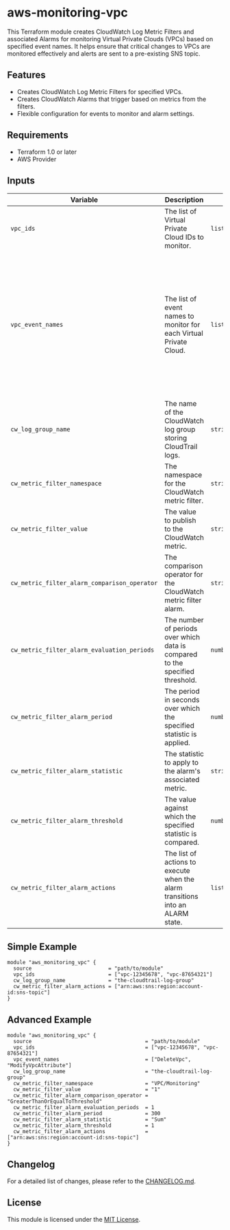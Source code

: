 # aws-monitoring-vpc
This Terraform module creates CloudWatch Log Metric Filters and associated Alarms for monitoring Virtual Private Clouds (VPCs) based on specified event names. It helps ensure that critical changes to VPCs are monitored effectively and alerts are sent to a pre-existing SNS topic.

## Features
- Creates CloudWatch Log Metric Filters for specified VPCs.
- Creates CloudWatch Alarms that trigger based on metrics from the filters.
- Flexible configuration for events to monitor and alarm settings.

## Requirements
- Terraform 1.0 or later
- AWS Provider

## Inputs
| Variable                                     | Description                                                                                          | Type          | Default                                                   |
|----------------------------------------------|------------------------------------------------------------------------------------------------------|---------------|-----------------------------------------------------------|
| `vpc_ids`                                   | The list of Virtual Private Cloud IDs to monitor.                                                  | `list(string)` | n/a                                                       |
| `vpc_event_names`                           | The list of event names to monitor for each Virtual Private Cloud.                                 | `list(string)` | `["DeleteVpc", "ModifyVpcAttribute", "CreateSubnet", "DeleteSubnet", "ModifySubnetAttribute", "CreateInternetGateway", "DeleteInternetGateway", "AttachInternetGateway", "DetachInternetGateway", "CreateNatGateway", "DeleteNatGateway", "CreateRouteTable", "DeleteRouteTable", "AssociateRouteTable", "DisassociateRouteTable", "CreateNetworkAcl", "DeleteNetworkAcl", "CreateNetworkAclEntry", "DeleteNetworkAclEntry", "AssociateNetworkAcl", "DisassociateNetworkAcl"]` |
| `cw_log_group_name`                         | The name of the CloudWatch log group storing CloudTrail logs.                                      | `string`      | n/a                                                       |
| `cw_metric_filter_namespace`                | The namespace for the CloudWatch metric filter.                                                    | `string`      | `VPC/Monitoring`                                         |
| `cw_metric_filter_value`                    | The value to publish to the CloudWatch metric.                                                     | `string`      | `1`                                                       |
| `cw_metric_filter_alarm_comparison_operator` | The comparison operator for the CloudWatch metric filter alarm.                                     | `string`      | `GreaterThanOrEqualToThreshold`                          |
| `cw_metric_filter_alarm_evaluation_periods` | The number of periods over which data is compared to the specified threshold.                       | `number`      | `1`                                                       |
| `cw_metric_filter_alarm_period`             | The period in seconds over which the specified statistic is applied.                                | `number`      | `300`                                                     |
| `cw_metric_filter_alarm_statistic`          | The statistic to apply to the alarm's associated metric.                                           | `string`      | `Sum`                                                    |
| `cw_metric_filter_alarm_threshold`          | The value against which the specified statistic is compared.                                       | `number`      | `1`                                                       |
| `cw_metric_filter_alarm_actions`            | The list of actions to execute when the alarm transitions into an ALARM state.                      | `list(string)` | `[]`                                                      |

## Simple Example
```hcl
module "aws_monitoring_vpc" {
  source                         = "path/to/module"
  vpc_ids                        = ["vpc-12345678", "vpc-87654321"]
  cw_log_group_name              = "the-cloudtrail-log-group"
  cw_metric_filter_alarm_actions = ["arn:aws:sns:region:account-id:sns-topic"]
}
```

## Advanced Example
```hcl
module "aws_monitoring_vpc" {
  source                                     = "path/to/module"
  vpc_ids                                    = ["vpc-12345678", "vpc-87654321"]
  vpc_event_names                            = ["DeleteVpc", "ModifyVpcAttribute"]
  cw_log_group_name                          = "the-cloudtrail-log-group"
  cw_metric_filter_namespace                 = "VPC/Monitoring"
  cw_metric_filter_value                     = "1"
  cw_metric_filter_alarm_comparison_operator = "GreaterThanOrEqualToThreshold"
  cw_metric_filter_alarm_evaluation_periods  = 1
  cw_metric_filter_alarm_period              = 300
  cw_metric_filter_alarm_statistic           = "Sum"
  cw_metric_filter_alarm_threshold           = 1
  cw_metric_filter_alarm_actions             = ["arn:aws:sns:region:account-id:sns-topic"]
}
```

## Changelog
For a detailed list of changes, please refer to the [CHANGELOG.md](CHANGELOG.md).

## License
This module is licensed under the [MIT License](LICENSE).
